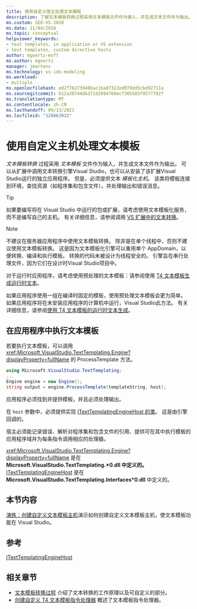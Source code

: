 ```yaml
---
title: 使用自定义宿主处理文本模板
description: 了解文本模板转换过程采用文本模板文件作为输入，并生成文本文件作为输出。
ms.custom: SEO-VS-2020
ms.date: 11/04/2016
ms.topic: conceptual
helpviewer_keywords:
- text templates, in application or VS extension
- text templates, custom directive hosts
author: mgoertz-msft
ms.author: mgoertz
manager: jmartens
ms.technology: vs-ide-modeling
ms.workload:
- multiple
ms.openlocfilehash: ed2f7b273948bac1ba07322ed079dd5cbd92711a
ms.sourcegitcommit: b12a38744db371d2894769ecf305585f9577792f
ms.translationtype: MT
ms.contentlocale: zh-CN
ms.lasthandoff: 09/13/2021
ms.locfileid: "126663932"
---
```

# <a name="process-text-templates-by-using-a-custom-host"></a>使用自定义主机处理文本模板

*文本模板转换* 过程采用 *文本模板* 文件作为输入，并生成文本文件作为输出。 可以从扩展中调用文本转换引擎Visual Studio，也可以从安装了该扩展Visual Studio运行的独立应用程序。 但是，必须提供文本 *模板化主机*。 该类将模板连接到环境，查找资源（如程序集和包含文件），并处理输出和错误消息。

> [!TIP]
> 如果要编写将在 Visual Studio 中运行的包或扩展，请考虑使用文本模板化服务，而不是编写自己的主机。 有关详细信息，请参阅调用 [VS 扩展中的文本转换](../modeling/invoking-text-transformation-in-a-vs-extension.md)。

> [!NOTE]
> 不建议在服务器应用程序中使用文本模板转换。 除非是在单个线程中，否则不建议使用文本模板转换。 这是因为文本模板化引擎可以重用单个 AppDomain，以便转换、编译和执行模板。 转换的代码未被设计为线程安全的。 引擎旨在串行处理文件，因为它们在设计时Visual Studio项目中。
>
> 对于运行时应用程序，请考虑使用预处理的文本模板：请参阅使用 [T4 文本模板生成运行时文本](../modeling/run-time-text-generation-with-t4-text-templates.md)。

如果应用程序使用一组在编译时固定的模板，使用预处理文本模板会更为简单。 如果应用程序将在未安装应用程序的计算机中运行，Visual Studio此方法。 有关详细信息，请参阅[使用 T4 文本模板的运行时文本生成](../modeling/run-time-text-generation-with-t4-text-templates.md)。

## <a name="execute-a-text-template-in-your-application"></a>在应用程序中执行文本模板

若要执行文本模板，可以调用 <xref:Microsoft.VisualStudio.TextTemplating.Engine?displayProperty=fullName> 的 ProcessTemplate 方法。

```csharp
using Microsoft.VisualStudio.TextTemplating;
...
Engine engine = new Engine();
string output = engine.ProcessTemplate(templateString, host);
```

 应用程序必须找到并提供模板，并且必须处理输出。

 在 `host` 参数中，必须提供实现 [ITextTemplatingEngineHost 的类](/previous-versions/visualstudio/visual-studio-2012/bb126505(v=vs.110))。 这是由引擎回调的。

 宿主必须能记录错误、解析对程序集和包含文件的引用、提供可在其中执行模板的应用程序域并为每条指令调用相应的处理器。

 <xref:Microsoft.VisualStudio.TextTemplating.Engine?displayProperty=fullName> 是在 **Microsoft.VisualStudio.TextTemplating.\*0.dll 中定义的。**[ITextTemplatingEngineHost](/previous-versions/visualstudio/visual-studio-2012/bb126505(v=vs.110)) 是在 **Microsoft.VisualStudio.TextTemplating.Interfaces\*0.dll** 中定义的。

## <a name="in-this-section"></a>本节内容
 [演练：创建自定义文本模板主机](../modeling/walkthrough-creating-a-custom-text-template-host.md)演示如何创建自定义文本模板主机，使文本模板功能在 Visual Studio。

## <a name="reference"></a>参考
 [ITextTemplatingEngineHost](/previous-versions/visualstudio/visual-studio-2012/bb126505(v=vs.110))

## <a name="related-sections"></a>相关章节

- [文本模板转换过程](../modeling/the-text-template-transformation-process.md) 介绍了文本转换的工作原理以及可自定义的部分。
- [创建自定义 T4 文本模板指令处理器](../modeling/creating-custom-t4-text-template-directive-processors.md) 概述了文本模板指令处理器。

